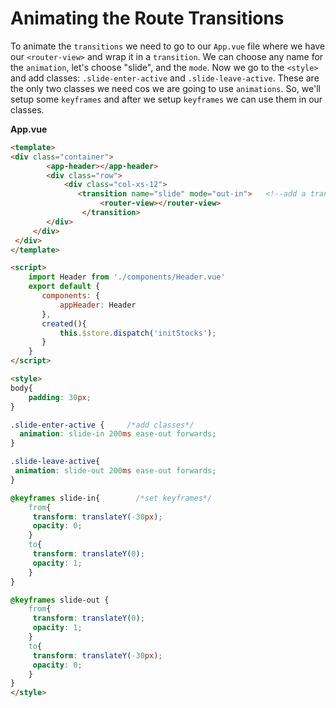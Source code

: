 # Animating the Route Transitions

To animate the `transitions` we need to go to our `App.vue` file where we have our `<router-view>` and wrap it in a `transition`. We can choose any name for the `animation`, let's choose "slide", and the `mode`. Now we go to the `<style>` and add classes: `.slide-enter-active` and  `.slide-leave-active`. These are the only two classes we need cos we are going to use `animations`. So, we'll setup some `keyframes` and after we setup `keyframes` we can use them in our classes. 

**App.vue**
```html
<template>
<div class="container">
        <app-header></app-header> 
        <div class="row">
            <div class="col-xs-12">
               <transition name="slide" mode="out-in">   <!--add a transition, animation, mode-->
                    <router-view></router-view>
                </transition>
        </div>
     </div>
 </div>
</template>

<script>
    import Header from './components/Header.vue'
    export default {
       components: {
           appHeader: Header
       },
       created(){
           this.$store.dispatch('initStocks');
       }
    }
</script>

<style>
body{
    padding: 30px;
}

.slide-enter-active {     /*add classes*/
  animation: slide-in 200ms ease-out forwards;
}

.slide-leave-active{
 animation: slide-out 200ms ease-out forwards;
}

@keyframes slide-in{        /*set keyframes*/
    from{
     transform: translateY(-30px);
     opacity: 0;
    }
    to{
     transform: translateY(0);
     opacity: 1;
    }
}

@keyframes slide-out {
    from{
     transform: translateY(0);
     opacity: 1;
    }
    to{
     transform: translateY(-30px);
     opacity: 0;
    }
} 
</style>
```